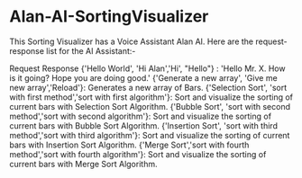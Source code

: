 # Alan-AI-SortingVisualizer

This Sorting Visualizer has a Voice Assistant Alan AI. 
Here are the request-response list for the AI Assistant:-

 Request                                                                          Response
{'Hello World', 'Hi Alan','Hi', "Hello"} :                                       'Hello Mr. X. How is it going? Hope you are doing good.'
{'Generate a new array', 'Give me new array','Reload'}:                           Generates a new array of Bars.
{'Selection Sort', 'sort with first method','sort with first algorithm'}:         Sort and visualize the sorting of current bars with Selection Sort Algorithm.
{'Bubble Sort', 'sort with second method','sort with second algorithm'}:          Sort and visualize the sorting of current bars with Bubble Sort Algorithm.
{'Insertion Sort', 'sort with third method','sort with third algorithm'}:         Sort and visualize the sorting of current bars with Insertion Sort Algorithm.
{'Merge Sort','sort with fourth method','sort with fourth algorithm'}:            Sort and visualize the sorting of current bars with Merge Sort Algorithm.
